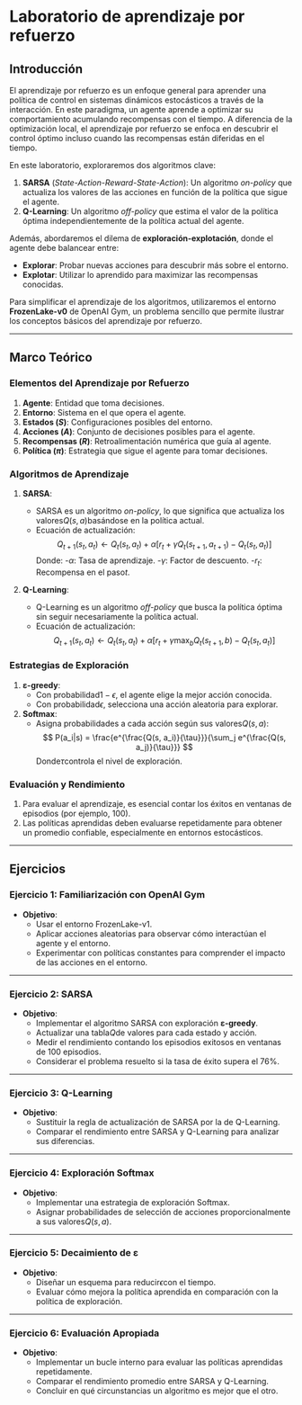 # **Laboratorio de aprendizaje por refuerzo**
## **Introducción**

El aprendizaje por refuerzo es un enfoque general para aprender una política de control en sistemas dinámicos estocásticos a través de la interacción. En este paradigma, un agente aprende a optimizar su comportamiento acumulando recompensas con el tiempo. A diferencia de la optimización local, el aprendizaje por refuerzo se enfoca en descubrir el control óptimo incluso cuando las recompensas están diferidas en el tiempo.

En este laboratorio, exploraremos dos algoritmos clave:
1. **SARSA** (*State-Action-Reward-State-Action*): Un algoritmo *on-policy* que actualiza los valores de las acciones en función de la política que sigue el agente.
2. **Q-Learning**: Un algoritmo *off-policy* que estima el valor de la política óptima independientemente de la política actual del agente.

Además, abordaremos el dilema de **exploración-explotación**, donde el agente debe balancear entre:
- **Explorar**: Probar nuevas acciones para descubrir más sobre el entorno.
- **Explotar**: Utilizar lo aprendido para maximizar las recompensas conocidas.

Para simplificar el aprendizaje de los algoritmos, utilizaremos el entorno **FrozenLake-v0** de OpenAI Gym, un problema sencillo que permite ilustrar los conceptos básicos del aprendizaje por refuerzo.

---

## **Marco Teórico**

### **Elementos del Aprendizaje por Refuerzo**
1. **Agente**: Entidad que toma decisiones.
2. **Entorno**: Sistema en el que opera el agente.
3. **Estados ($S$)**: Configuraciones posibles del entorno.
4. **Acciones ($A$)**: Conjunto de decisiones posibles para el agente.
5. **Recompensas ($R$)**: Retroalimentación numérica que guía al agente.
6. **Política ($\pi$)**: Estrategia que sigue el agente para tomar decisiones.

### **Algoritmos de Aprendizaje**

1. **SARSA**:
   - SARSA es un algoritmo *on-policy*, lo que significa que actualiza los valores$Q(s, a)$basándose en la política actual.
   - Ecuación de actualización:
    $$
     Q_{t+1}(s_t, a_t) \leftarrow Q_t(s_t, a_t) + \alpha \left[ r_t + \gamma Q_t(s_{t+1}, a_{t+1}) - Q_t(s_t, a_t) \right]
    $$
     Donde:
     -$\alpha$: Tasa de aprendizaje.
     -$\gamma$: Factor de descuento.
     -$r_t$: Recompensa en el paso$t$.

2. **Q-Learning**:
   - Q-Learning es un algoritmo *off-policy* que busca la política óptima sin seguir necesariamente la política actual.
   - Ecuación de actualización:
    $$
     Q_{t+1}(s_t, a_t) \leftarrow Q_t(s_t, a_t) + \alpha \left[ r_t + \gamma \max_b Q_t(s_{t+1}, b) - Q_t(s_t, a_t) \right]
    $$

### **Estrategias de Exploración**
1. **ε-greedy**:
   - Con probabilidad$1-\epsilon$, el agente elige la mejor acción conocida.
   - Con probabilidad$\epsilon$, selecciona una acción aleatoria para explorar.
2. **Softmax**:
   - Asigna probabilidades a cada acción según sus valores$Q(s, a)$:
    $$
     P(a_i|s) = \frac{e^{\frac{Q(s, a_i)}{\tau}}}{\sum_j e^{\frac{Q(s, a_j)}{\tau}}}
    $$
     Donde$\tau$controla el nivel de exploración.

### **Evaluación y Rendimiento**
1. Para evaluar el aprendizaje, es esencial contar los éxitos en ventanas de episodios (por ejemplo, 100).
2. Las políticas aprendidas deben evaluarse repetidamente para obtener un promedio confiable, especialmente en entornos estocásticos.

---

## **Ejercicios**

### **Ejercicio 1: Familiarización con OpenAI Gym**
- **Objetivo**:
  - Usar el entorno FrozenLake-v1.
  - Aplicar acciones aleatorias para observar cómo interactúan el agente y el entorno.
  - Experimentar con políticas constantes para comprender el impacto de las acciones en el entorno.

---

### **Ejercicio 2: SARSA**
- **Objetivo**:
  - Implementar el algoritmo SARSA con exploración **ε-greedy**.
  - Actualizar una tabla$Q$de valores para cada estado y acción.
  - Medir el rendimiento contando los episodios exitosos en ventanas de 100 episodios.
  - Considerar el problema resuelto si la tasa de éxito supera el 76%.

---

### **Ejercicio 3: Q-Learning**
- **Objetivo**:
  - Sustituir la regla de actualización de SARSA por la de Q-Learning.
  - Comparar el rendimiento entre SARSA y Q-Learning para analizar sus diferencias.

---

### **Ejercicio 4: Exploración Softmax**
- **Objetivo**:
  - Implementar una estrategia de exploración Softmax.
  - Asignar probabilidades de selección de acciones proporcionalmente a sus valores$Q(s, a)$.

---

### **Ejercicio 5: Decaimiento de ε**
- **Objetivo**:
  - Diseñar un esquema para reducir$\epsilon$con el tiempo.
  - Evaluar cómo mejora la política aprendida en comparación con la política de exploración.

---

### **Ejercicio 6: Evaluación Apropiada**
- **Objetivo**:
  - Implementar un bucle interno para evaluar las políticas aprendidas repetidamente.
  - Comparar el rendimiento promedio entre SARSA y Q-Learning.
  - Concluir en qué circunstancias un algoritmo es mejor que el otro.

